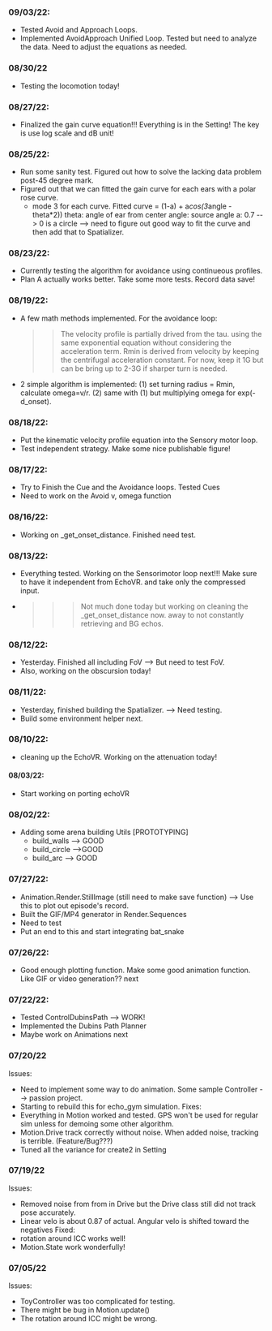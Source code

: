 ### 09/03/22:
- Tested Avoid and Approach Loops.
- Implemented AvoidApproach Unified Loop. Tested but need to analyze the data. Need to adjust the equations as needed.

### 08/30/22
- Testing the locomotion today!

### 08/27/22:
- Finalized the gain curve equation!!! Everything is in the Setting! The key is use log scale and dB unit!

### 08/25/22:
- Run some sanity test. Figured out how to solve the lacking data problem post-45 degree mark.
- Figured out that we can fitted the gain curve for each ears with a polar rose curve.
  - mode 3 for each curve.
  Fitted curve = (1-a) + a*cos(3*angle - theta*2))
  theta: angle of ear from center
  angle: source angle
  a: 0.7 --> 0 is a circle
  --> need to figure out good way to fit the curve and then add that to Spatializer.

### 08/23/22:
- Currently testing the algorithm for avoidance using continueous profiles.
- Plan A actually works better. Take some more tests. Record data save!

### 08/19/22:
- A few math methods implemented. For the avoidance loop:
  >> The velocity profile is partially drived from the tau. using the same exponential equation without considering the acceleration term.
  >> Rmin is derived from velocity by keeping the centrifugal acceleration constant. For now, keep it 1G but can be bring up to 2-3G if sharper turn is needed.
- 2 simple algorithm is implemented: (1) set turning radius = Rmin, calculate omega=v/r. (2) same with (1) but multiplying omega for exp(-d_onset).


### 08/18/22:
- Put the kinematic velocity profile equation into the Sensory motor loop.
- Test independent strategy. Make some nice publishable figure!

### 08/17/22:
- Try to Finish the Cue and the Avoidance loops. Tested Cues
- Need to work on the Avoid v, omega function

### 08/16/22:
- Working on _get_onset_distance. Finished need test.

### 08/13/22:
- Everything tested. Working on the Sensorimotor loop next!!! Make sure to have it independent from EchoVR. and take only the compressed input.
- >>> Not much done today but working on cleaning the _get_onset_distance now. away to not constantly retrieving and BG echos.

### 08/12/22:
- Yesterday. Finished all including FoV --> But need to test FoV.
- Also, working on the obscursion today!

### 08/11/22:
- Yesterday, finished building the Spatializer. --> Need testing.
- Build some environment helper next.

### 08/10/22:
- cleaning up the EchoVR. Working on the attenuation today!


#### 08/03/22:
- Start working on porting echoVR

### 08/02/22:
- Adding some arena building Utils [PROTOTYPING]
  - build_walls --> GOOD
  - build_circle -->GOOD
  - build_arc --> GOOD


### 07/27/22:
- Animation.Render.StillImage (still need to make save function) --> Use this to plot out episode's record.
- Built the GIF/MP4 generator in Render.Sequences
- Need to test
- Put an end to this and start integrating bat_snake

### 07/26/22:
- Good enough plotting function. Make some good animation function. Like GIF or video generation?? next

### 07/22/22:
- Tested ControlDubinsPath --> WORK!
- Implemented the Dubins Path Planner
- Maybe work on Animations next

### 07/20/22
Issues:
- Need to implement some way to do animation. Some sample Controller --> passion project.
- Starting to rebuild this for echo_gym simulation.
Fixes:
- Everything in Motion worked and tested. GPS won't be used for regular sim unless for demoing some other algorithm.
- Motion.Drive track correctly without noise. When added noise, tracking is terrible. (Feature/Bug???)
- Tuned all the variance for create2 in Setting
### 07/19/22
Issues:
- Removed noise from from in Drive but the Drive class still did not track pose accurately.
- Linear velo is about 0.87 of actual. Angular velo is shifted toward the negatives
Fixed:
- rotation around ICC works well!
- Motion.State work wonderfully!

### 07/05/22
Issues:
- ToyController was too complicated for testing.
- There might be bug in Motion.update()
- The rotation around ICC might be wrong.